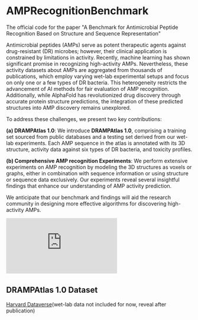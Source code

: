 # AMPRecognitionBenchmark

The official code for the paper "A Benchmark for Antimicrobial Peptide Recognition Based on Structure and Sequence Representation"

Antimicrobial peptides (AMPs) serve as potent therapeutic agents against drug-resistant (DR) microbes; however, their clinical application is constrained by limitations in activity. Recently, machine learning has shown significant promise in recognizing high-activity AMPs. Nevertheless, these activity datasets about AMPs are aggregated from thousands of publications, which employ varying wet-lab experimental setups and focus on only one or a few types of DR bacteria. This heterogeneity restricts the advancement of AI methods for fair evaluation of AMP recognition. Additionally, while AlphaFold has revolutionized drug discovery through accurate protein structure predictions, the integration of these predicted structures into AMP discovery remains unexplored.

To address these challenges, we present two key contributions:

**(a) DRAMPAtlas 1.0**: We introduce **DRAMPAtlas 1.0**, comprising a training set sourced from public databases and a testing set derived from our wet-lab experiments. Each AMP sequence in the atlas is annotated with its 3D structure, activity data against six types of DR bacteria, and toxicity profiles.

**(b) Comprehensive AMP recognition Experiments**: We perform extensive experiments on AMP recognition by modeling the 3D structures as voxels or graphs, either in combination with sequence information or using structure or sequence data exclusively. Our experiments reveal several insightful findings that enhance our understanding of AMP activity prediction.

We anticipate that our benchmark and findings will aid the research community in designing more effective algorithms for discovering high-activity AMPs. 

![main](https://github.com/EricwanAR/AMPRecognitionBenchmark/blob/main/pics/benchmark.pdf)

## DRAMPAtlas 1.0 Dataset
[Harvard Dataverse](https://dataverse.harvard.edu/dataset.xhtml?persistentId=doi%3A10.7910%2FDVN%2FE9A88D)(wet-lab data not included for now, reveal after publication)
